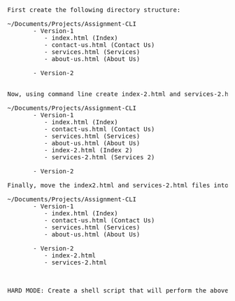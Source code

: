 <pre>
First create the following directory structure:

~/Documents/Projects/Assignment-CLI
       - Version-1
          - index.html (Index)
          - contact-us.html (Contact Us)
          - services.html (Services)
          - about-us.html (About Us)

       - Version-2


Now, using command line create index-2.html and services-2.html inside the Version-1 folder as shown below:

~/Documents/Projects/Assignment-CLI
       - Version-1
          - index.html (Index)
          - contact-us.html (Contact Us)
          - services.html (Services)
          - about-us.html (About Us)
          - index-2.html (Index 2)
          - services-2.html (Services 2)

       - Version-2

Finally, move the index2.html and services-2.html files into the Version-2 folder

~/Documents/Projects/Assignment-CLI
       - Version-1
          - index.html (Index)
          - contact-us.html (Contact Us)
          - services.html (Services)
          - about-us.html (About Us)

       - Version-2
          - index-2.html
          - services-2.html



HARD MODE: Create a shell script that will perform the above task.
</pre>